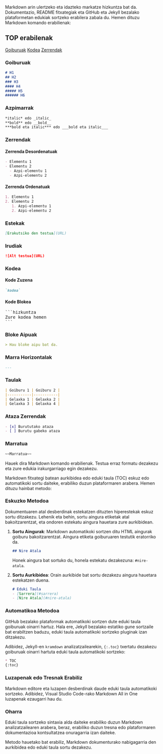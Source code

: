 Markdown arin ulertzeko eta idazteko markatze hizkuntza bat da. Dokumentazio, README fitxategiak eta GitHub eta Jekyll bezalako plataformetan edukiak sortzeko erabilera zabala du. Hemen dituzu Markdown komando erabilienak:

## TOP erabilenak
  [Goiburuak](#goiburuak)
  [Kodea](#kodea)
  [Zerrendak](#zerrendak)
  
### Goiburuak
```markdown
# H1
## H2
### H3
#### H4
##### H5
###### H6
```

### Azpimarrak
```markdown
*italic* edo _italic_
**bold** edo __bold__
***bold eta italic*** edo ___bold eta italic___
```

### Zerrendak

#### Zerrenda Desordenatuak
```markdown
- Elementu 1
- Elementu 2
  - Azpi-elementu 1
  - Azpi-elementu 2
```

#### Zerrenda Ordenatuak
```markdown
1. Elementu 1
2. Elementu 2
   1. Azpi-elementu 1
   2. Azpi-elementu 2
```

### Estekak
```markdown
[Erakutsiko den testua](URL)
```

### Irudiak
```markdown
![Alt testua](URL)
```

### Kodea

#### Kode Zuzena
```markdown
`kodea`
```

#### Kode Blokea
<pre>
```hizkuntza
Zure kodea hemen
```
</pre>

### Bloke Aipuak
```markdown
> Hau bloke aipu bat da.
```

### Marra Horizontalak
```markdown
---
```

### Taulak
```markdown
| Goiburu 1 | Goiburu 2 |
|-----------|-----------|
| Gelaxka 1 | Gelaxka 2 |
| Gelaxka 3 | Gelaxka 4 |
```

### Ataza Zerrendak
```markdown
- [x] Burututako ataza
- [ ] Burutu gabeko ataza
```

### Marratua
```markdown
~~Marratua~~
```

Hauek dira Markdown komando erabilienak. Testua erraz formatu dezakezu eta zure edukia irakurgarriago egin dezakezu.

Markdown fitxategi batean aurkibidea edo eduki taula (TOC) eskuz edo automatikoki sortu daiteke, erabiliko duzun plataformaren arabera. Hemen dituzu hainbat metodo:

### Eskuzko Metodoa

Dokumentuaren atal desberdinak estekatzen dituzten hiperestekak eskuz sortu ditzakezu. Lehenik eta behin, sortu aingura etiketak atal bakoitzarentzat, eta ondoren estekatu aingura hauetara zure aurkibidean.

1. **Sortu Aingurak**: Markdown automatikoki sortzen ditu HTML aingurak goiburu bakoitzarentzat. Aingura etiketa goiburuaren testutik eratorriko da.

    ```markdown
    ## Nire Atala
    ```

    Honek aingura bat sortuko du, honela estekatu dezakezuna: `#nire-atala`.

2. **Sortu Aurkibidea**: Orain aurkibide bat sortu dezakezu aingura hauetara estekatzen duena.

    ```markdown
    # Eduki Taula
    - [Sarrera](#sarrera)
    - [Nire Atala](#nire-atala)
    ```

### Automatikoa Metodoa

GitHub bezalako plataformak automatikoki sortzen dute eduki taula goiburuak oinarri hartuz. Hala ere, Jekyll bezalako estatiko gune sortzaile bat erabiltzen baduzu, eduki taula automatikoki sortzeko pluginak izan ditzakezu.

Adibidez, Jekyll-en `kramdown` analizatzailearekin, `{:.toc}` txertatu dezakezu goiburuak oinarri hartuta eduki taula automatikoki sortzeko:

```markdown
* TOC
{:toc}
```

### Luzapenak edo Tresnak Erabiliz

Markdown editore eta luzapen desberdinak daude eduki taula automatikoki sortzeko. Adibidez, Visual Studio Code-rako Markdown All in One luzapenak ezaugarri hau du.

### Oharra

Eduki taula sortzeko sintaxia alda daiteke erabiliko duzun Markdown analizatzailearen arabera, beraz, erabiliko duzun tresna edo plataformaren dokumentazioa kontsultatzea onuragarria izan daiteke.

Metodo hauetako bat erabiliz, Markdown dokumenturako nabigagarria den aurkibidea edo eduki taula sortu dezakezu.
